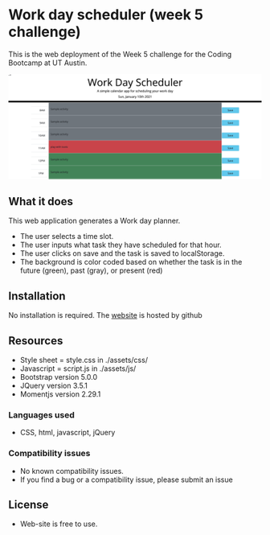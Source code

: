 # Work day scheduler (week 5 challenge)
This is the web deployment of the Week 5 challenge for the Coding Bootcamp at UT Austin.

[![Screenshot of the deployed web site][screenshot]][1]

## What it does
This web application generates a Work day planner. 
- The user selects a time slot.
- The user inputs what task they have scheduled for that hour.
- The user clicks on save and the task is saved to localStorage.
- The background is color coded based on whether the task is in the future (green), past (gray), or present (red)

## Installation
No installation is required. 
The [website][1] is hosted by github 

## Resources
- Style sheet  = style.css in ./assets/css/
- Javascript  = script.js in ./assets/js/
- Bootstrap version 5.0.0
- JQuery version 3.5.1
- Momentjs version 2.29.1

### Languages used
- CSS, html, javascript, jQuery

### Compatibility issues
- No known compatibility issues.
- If you find a bug or a compatibility issue, please submit an issue

## License
- Web-site is free to use. 


[1]: https://mambru82.github.io/work-day-planner/
[screenshot]: ./assets/images/workday-screenshot.png